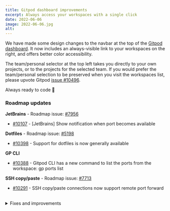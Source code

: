 ```yaml
---
title: Gitpod dashboard improvements
excerpt: Always access your workspaces with a single click
date: 2022-06-06
image: 2022-06-06.jpg
alt:
---
```


<script>
  import Contributors from "$lib/components/changelog/contributors.svelte";
  import Badge from "$lib/components/changelog/badge.svelte"
</script>

We have made some design changes to the navbar at the top of the [Gitpod dashboard](https://gitpod.io/workspaces). It now includes an always-visible link to your workspaces on the right, and offers better color accessibility.

The team/personal selector at the top left takes you directly to your own projects, or to the projects for the selected team. If you would prefer the team/personal selection to be preserved when you visit the workspaces list, please upvote Gitpod [issue #10496](https://github.com/gitpod-io/gitpod/issues/10496).

Always ready to code 🚀

<p><Contributors usernames="gtsiolis,AlexTugarev" /></p>

### Roadmap updates

<div class="mt-medium">

**JetBrains** - Roadmap issue: [#7956](https://github.com/gitpod-io/gitpod/issues/7956) <Badge text="beta" variant="orange" class="ml-1.5" />

-   [#10107](https://github.com/gitpod-io/gitpod/pull/10107) - [JetBrains] Show notification when port becomes available <Contributors usernames="akosyakov,andreafalzetti,mustard-mh" />

</div>
<div class="mt-medium">

**Dotfiles** - Roadmap issue: [#5198](https://github.com/gitpod-io/gitpod/issues/5198)

-   [#10398](https://github.com/gitpod-io/gitpod/pull/10398) - Support for dotfiles is now generally available <Contributors usernames="easyCZ,gtsiolis,loujaybee" />

</div>
<div class="mt-medium">

**GP CLI**

-   [#10388](https://github.com/gitpod-io/gitpod/pull/10388) - Gitpod CLI has a new command to list the ports from the workspace: gp ports list <Contributors usernames="andreafalzetti,felladrin,mustard-mh" />

</div>
<div class="mt-medium">

**SSH copy/paste** - Roadmap issue: [#7713](https://github.com/gitpod-io/gitpod/issues/7713)

-   [#10291](https://github.com/gitpod-io/gitpod/pull/10291) - SSH copy/paste connections now support remote port forward <Contributors usernames="akosyakov,iQQBot,mustard-mh,sagor999" />

</div>

<br>
<details>
<summary class="text-2xl text-important">Fixes and improvements</summary>

-   [#10469](https://github.com/gitpod-io/gitpod/pull/10469) - Check docker-compose download <Contributors usernames="aledbf,sagor999" />
-   [#10458](https://github.com/gitpod-io/gitpod/pull/10458) - Update docker compose to v2.6.0 <Contributors usernames="aledbf,kylos101,sagor999" />
-   [#10442](https://github.com/gitpod-io/gitpod/pull/10442) - Revert "[baseserver] Change default metrics port to 9502 to not clash with kube-rbac-proxy" <Contributors usernames="aledbf,kylos101" />
-   [#10414](https://github.com/gitpod-io/gitpod/pull/10414) - Improve workspace failure error messages <Contributors usernames="csweichel,sagor999" />
-   [#10413](https://github.com/gitpod-io/gitpod/pull/10413) - [supervisor] improve error message around user group and uid <Contributors usernames="iQQBot,sagor999" />
-   [#10395](https://github.com/gitpod-io/gitpod/pull/10395) - ws-daemon: Apply the xfs limit in stages. <Contributors usernames="jenting,kylos101,utam0k" />
-   [#10394](https://github.com/gitpod-io/gitpod/pull/10394) - dashboard: single quote connect via ssh connection string <Contributors usernames="easyCZ,ghuntley" />
-   [#10229](https://github.com/gitpod-io/gitpod/pull/10229) - Change `/workspace` files default permissions from 0750 to 0755 <Contributors usernames="kylos101,mustard-mh,sagor999" />
-   [#10377](https://github.com/gitpod-io/gitpod/pull/10377) - Fixed an issue on JetBrains Gateway, preventing the workspace list from being displayed when a workspace had been created from a detached commit instead of a branch. <Contributors usernames="felladrin,geropl,mustard-mh" />
-   [#10346](https://github.com/gitpod-io/gitpod/pull/10346) - [registry-facade] Return content directly from IPFS <Contributors usernames="aledbf,csweichel" />
-   [#10356](https://github.com/gitpod-io/gitpod/pull/10356) - Reduce cpu and memory consumption of agent-smith <Contributors usernames="Furisto,utam0k" />
-   [#9475](https://github.com/gitpod-io/gitpod/pull/9475) - [experimental] add support for backing up and restoring workspace's persistent volume claim via snapshot volume. <Contributors usernames="aledbf,corneliusludmann,easyCZ,jenting,sagor999" />
-   [#10071](https://github.com/gitpod-io/gitpod/pull/10071) - Feedback form under error messages on login and starting workspaces. <Contributors usernames="andrew-farries,gtsiolis,jldec,laushinka" />
-   [#9491](https://github.com/gitpod-io/gitpod/pull/9491) - Correctly enforce the parallel workspace limit <Contributors usernames="AlexTugarev,akosyakov,andrew-farries,csweichel,geropl,meysholdt" />
-   [#10297](https://github.com/gitpod-io/gitpod/pull/10297) - Feedback form only shows for SaaS gitpod-io users. <Contributors usernames="easyCZ,laushinka" />
-   [#10343](https://github.com/gitpod-io/gitpod/pull/10343) - [installer] Command line flag to configure strict config parsing <Contributors usernames="corneliusludmann,easyCZ,geropl" />
-   [#10364](https://github.com/gitpod-io/gitpod/pull/10364) - [content-service] Improve restoration of extended attributes <Contributors usernames="aledbf,utam0k" />
-   [#10290](https://github.com/gitpod-io/gitpod/pull/10290) - [experimental] add a metric to track volume snapshot time <Contributors usernames="Furisto,jenting,sagor999" />
-   [#10177](https://github.com/gitpod-io/gitpod/pull/10177) - JetBrains Gateway: The "Connect" button now gets disabled while a JetBrains Client is connected to the workspace. <Contributors usernames="akosyakov,felladrin,iQQBot,yaohui-wyh" />
-   [#10280](https://github.com/gitpod-io/gitpod/pull/10280) - [initializer] Fix issue with publicly signed SCM's on a self-signed Gitpod instance <Contributors usernames="Pothulapati,corneliusludmann,csweichel" />

</details>
